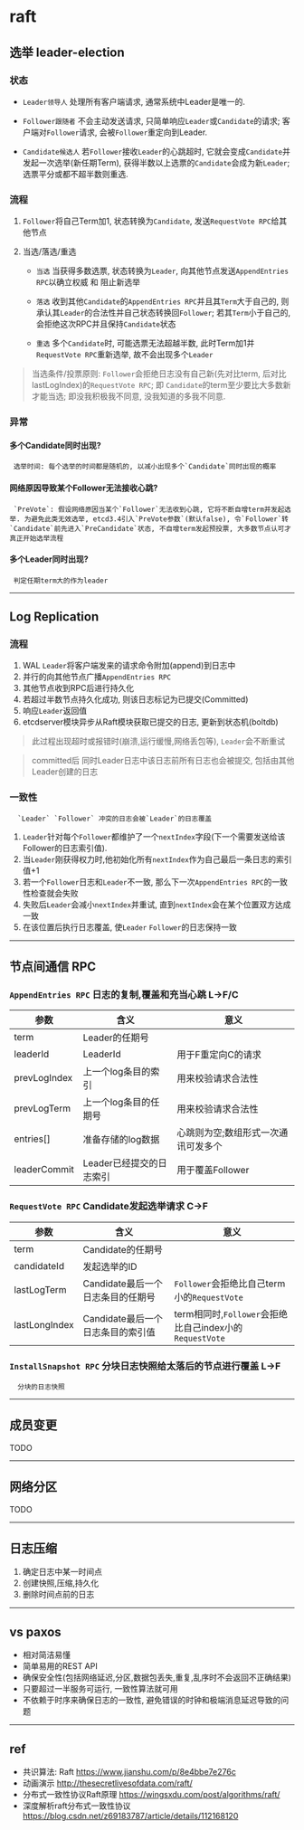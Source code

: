 # raft

## 选举 leader-election

### 状态

- `Leader领导人` 处理所有客户端请求, 通常系统中Leader是唯一的.

- `Follower跟随者` 不会主动发送请求, 只简单响应`Leader`或`Candidate`的请求; 客户端对`Follower`请求, 会被`Follower`重定向到Leader.

- `Candidate候选人` 若`Follower`接收`Leader`的心跳超时, 它就会变成`Candidate`并发起一次选举(新任期Term), 获得半数以上选票的`Candidate`会成为新`Leader`; 选票平分或都不超半数则重选.

### 流程

1. `Follower`将自己Term加1, 状态转换为`Candidate`, 发送`RequestVote RPC`给其他节点
2. 当选/落选/重选

   - `当选` 当获得多数选票, 状态转换为`Leader`, 向其他节点发送`AppendEntries RPC`以确立权威 和 阻止新选举

   - `落选` 收到其他`Candidate`的`AppendEntries RPC`并且其`Term`大于自己的, 则承认其`Leader`的合法性并自己状态转换回`Follower`; 若其`Term`小于自己的, 会拒绝这次RPC并且保持`Candidate`状态

   - `重选` 多个`Candidate`时, 可能选票无法超越半数, 此时Term加1并`RequestVote RPC`重新选举, 故不会出现多个`Leader`

> 当选条件/投票原则: `Follower`会拒绝日志没有自己新(先对比term, 后对比lastLogIndex)的`RequestVote RPC`; 即 `Candidate`的term至少要比大多数新才能当选; 即没我积极我不同意, 没我知道的多我不同意.

### 异常

#### 多个Candidate同时出现?

     选举时间: 每个选举的时间都是随机的, 以减小出现多个`Candidate`同时出现的概率

#### 网络原因导致某个Follower无法接收心跳?

     `PreVote`: 假设网络原因当某个`Follower`无法收到心跳, 它将不断自增term并发起选举. 为避免此类无效选举, etcd3.4引入`PreVote参数`(默认false), 令`Follower`转`Candidate`前先进入`PreCandidate`状态, 不自增term发起预投票, 大多数节点认可才真正开始选举流程

#### 多个Leader同时出现?

     判定任期term大的作为leader

---

## Log Replication

### 流程

1. WAL `Leader`将客户端发来的请求命令附加(append)到日志中
2. 并行的向其他节点广播`AppendEntries RPC`
3. 其他节点收到RPC后进行持久化
4. 若超过半数节点持久化成功, 则该日志标记为已提交(Committed)
5. 响应`Leader`返回值
6. etcdserver模块异步从Raft模块获取已提交的日志, 更新到状态机(boltdb)

> 此过程出现超时或报错时(崩溃,运行缓慢,网络丢包等), `Leader`会不断重试

> committed后 同时Leader日志中该日志前所有日志也会被提交, 包括由其他Leader创建的日志

### 一致性

      `Leader` `Follower` 冲突的日志会被`Leader`的日志覆盖

1. `Leader`针对每个`Follower`都维护了一个`nextIndex`字段(下一个需要发送给该Follower的日志索引值).
2. 当`Leader`刚获得权力时,他初始化所有`nextIndex`作为自己最后一条日志的索引值+1
3. 若一个`Follower`日志和`Leader`不一致, 那么下一次`AppendEntries RPC`的一致性检查就会失败
4. 失败后`Leader`会减小`nextIndex`并重试, 直到`nextIndex`会在某个位置双方达成一致
5. 在该位置后执行日志覆盖, 使`Leader` `Follower`的日志保持一致

---

## 节点间通信 RPC

### `AppendEntries RPC` 日志的复制,覆盖和充当心跳 L->F/C

| 参数         | 含义                     | 意义                                |
| ------------ | ------------------------ | ----------------------------------- |
| term         | Leader的任期号           |
| leaderId     | LeaderId                 | 用于F重定向C的请求                  |
| prevLogIndex | 上一个log条目的索引      | 用来校验请求合法性                  |
| prevLogTerm  | 上一个log条目的任期号    | 用来校验请求合法性                  |
| entries[]    | 准备存储的log数据        | 心跳则为空;数组形式一次通讯可发多个 |
| leaderCommit | Leader已经提交的日志索引 | 用于覆盖Follower                    |

### `RequestVote RPC` Candidate发起选举请求 C->F

| 参数          | 含义                              | 意义                                                    |
| ------------- | --------------------------------- | ------------------------------------------------------- |
| term          | Candidate的任期号                 |
| candidateId   | 发起选举的ID                      |
| lastLogTerm   | Candidate最后一个日志条目的任期号 | `Follower`会拒绝比自己term小的`RequestVote`             |
| lastLongIndex | Candidate最后一个日志条目的索引值 | term相同时,`Follower`会拒绝比自己index小的`RequestVote` |


### `InstallSnapshot RPC` 分块日志快照给太落后的节点进行覆盖 L->F

      分块的日志快照

---

## 成员变更

TODO

---

## 网络分区

TODO

---

## 日志压缩

1. 确定日志中某一时间点
2. 创建快照,压缩,持久化
3. 删除时间点前的日志

---

## vs paxos

- 相对简洁易懂
- 简单易用的REST API
- 确保安全性(包括网络延迟,分区,数据包丢失,重复,乱序时不会返回不正确结果)
- 只要超过一半服务可运行, 一致性算法就可用
- 不依赖于时序来确保日志的一致性, 避免错误的时钟和极端消息延迟导致的问题

---

## ref

- 共识算法: Raft <https://www.jianshu.com/p/8e4bbe7e276c>
- 动画演示 <http://thesecretlivesofdata.com/raft/>
- 分布式一致性协议Raft原理 <https://wingsxdu.com/post/algorithms/raft/>
- 深度解析raft分布式一致性协议 <https://blog.csdn.net/z69183787/article/details/112168120>
